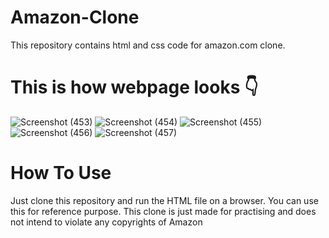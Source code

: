 # Amazon-Clone
 This repository contains html and css code for amazon.com clone.
# This is how webpage looks 👇
![Screenshot (453)](https://github.com/Verma-Sumit/Amazon-Clone/assets/138996496/4239ac89-9a00-4000-b91f-f3a897f7326e)
![Screenshot (454)](https://github.com/Verma-Sumit/Amazon-Clone/assets/138996496/711481c5-eeae-4dd1-a332-613103f8c793)
![Screenshot (455)](https://github.com/Verma-Sumit/Amazon-Clone/assets/138996496/0a087ce8-a68a-4edd-bc12-5455b5926d79)
![Screenshot (456)](https://github.com/Verma-Sumit/Amazon-Clone/assets/138996496/5fd57a51-f853-4e6a-a3a9-0b90fc77ccf4)
![Screenshot (457)](https://github.com/Verma-Sumit/Amazon-Clone/assets/138996496/4dc875a9-1338-48e2-a336-fa304d58d170)

# How To Use
Just clone this repository and run the HTML file on a browser.
You can use this for reference purpose.
This clone is just made for practising and does not intend to violate any copyrights of Amazon
